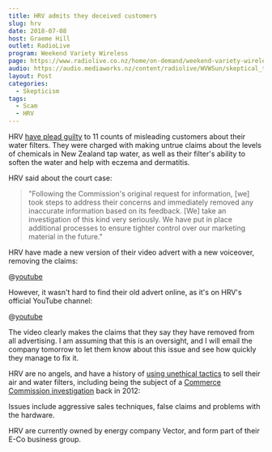 ```yaml
---
title: HRV admits they deceived customers
slug: hrv
date: 2018-07-08
host: Graeme Hill
outlet: RadioLive
program: Weekend Variety Wireless
page: https://www.radiolive.co.nz/home/on-demand/weekend-variety-wireless/2018/07/skeptical-thoughts--aids-denialism-and-bullet-repellent.html
audio: https://audio.mediaworks.nz/content/radiolive/WVWSun/skeptical_thoughts.mp3
layout: Post
categories:
  - Skepticism
tags:
  - Scam
  - HRV
---
```


HRV [have plead guilty](https://www.nzherald.co.nz/business/news/article.cfm?c_id=3&objectid=12078015) to 11 counts of misleading customers about their water filters. They were charged with making untrue claims about the levels of chemicals in New Zealand tap water, as well as their filter's ability to soften the water and help with eczema and dermatitis.

<!-- more -->

HRV said about the court case:

> "Following the Commission's original request for information, [we] took steps to address their concerns and immediately removed any inaccurate information based on its feedback. [We] take an investigation of this kind very seriously. We have put in place additional processes to ensure tighter control over our marketing material in the future."

HRV have made a new version of their video advert with a new voiceover, removing the claims:

@[youtube](https://youtu.be/L-cElVmXpZ8?t=35s)

However, it wasn't hard to find their old advert online, as it's on HRV's official YouTube channel:

@[youtube](https://youtu.be/WOGCMXErQco?t=35s)

The video clearly makes the claims that they say they have removed from all advertising. I am assuming that this is an oversight, and I will email the company tomorrow to let them know about this issue and see how quickly they manage to fix it.

HRV are no angels, and have a history of [using unethical tactics](https://www.stuff.co.nz/dominion-post/news/hawkes-bay/83385966/sales-people-taking-advantage-of-vulnerable-elderly) to sell their air and water filters, including being the subject of a [Commerce Commission investigation](http://www.stuff.co.nz/southland-times/news/8008592/HRV-under-scrutiny) back in 2012:

Issues include aggressive sales techniques, false claims and problems with the hardware.

HRV are currently owned by energy company Vector, and form part of their E-Co business group.
